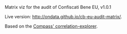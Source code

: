 Matrix viz for the audit of Confiscati Bene EU, v1.0.1

Live version: http://ondata.github.io/cb-eu-audit-matrix/.

Based on the [Compass' correlation-explorer](https://github.com/CompassInc/correlation-explorer).

